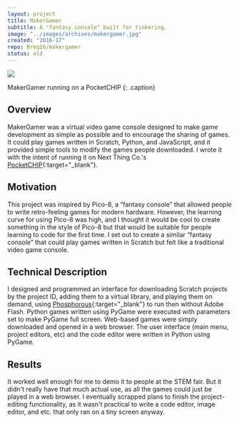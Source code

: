 ```yaml
---
layout: project
title: MakerGamer
subtitle: A "fantasy console" built for tinkering.
image: "../images/archives/makergamer.jpg"
created: "2016-17"
repo: Breq16/makergamer
status: old
---
```


![](/assets/images/archives/makergamer.jpg)

MakerGamer running on a PocketCHIP
{: .caption}

## Overview
MakerGamer was a virtual video game console designed to make game development as simple as possible and to encourage the sharing of games. It could play games written in Scratch, Python, and JavaScript, and it provided simple tools to modify the games people downloaded. I wrote it with the intent of running it on Next Thing Co.'s [PocketCHIP](https://www.theverge.com/circuitbreaker/2016/7/19/12227806/pocketchip-review-portable-linux-computer){:target="_blank"}.

## Motivation
This project was inspired by Pico-8, a “fantasy console” that allowed people to write retro-feeling games for modern hardware. However, the learning curve for using Pico-8 was high, and I thought it would be cool to create something in the style of Pico-8 but that would be suitable for people learning to code for the first time. I set out to create a similar “fantasy console” that could play games written in Scratch but felt like a traditional video game console.

## Technical Description
I designed and programmed an interface for downloading Scratch projects by the project ID, adding them to a virtual library, and playing them on demand, using [Phosphorous](https://phosphorus.github.io/){:target="_blank"} to run then without Adobe Flash. Python games written using PyGame were executed with parameters set to make PyGame full screen. Web-based games were simply downloaded and opened in a web browser. The user interface (main menu, project editors, etc) and the code editor were written in Python using PyGame.

## Results

It worked well enough for me to demo it to people at the STEM fair. But it didn't really have that much actual use, as all the games could just be played in a web browser. I eventually scrapped plans to finish the project-editing functionality, as it wasn't practical to write a code editor, image editor, and etc. that only ran on a tiny screen anyway.
